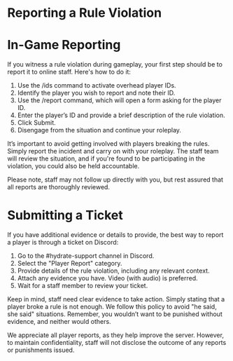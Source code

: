Reporting a Rule Violation
===
# In-Game Reporting

If you witness a rule violation during gameplay, your first step should be to report it to online staff. Here's how to do it:

1. Use the /ids command to activate overhead player IDs.
1. Identify the player you wish to report and note their ID.
1. Use the /report command, which will open a form asking for the player ID.
1. Enter the player’s ID and provide a brief description of the rule violation.
1. Click Submit.
1. Disengage from the situation and continue your roleplay.

It’s important to avoid getting involved with players breaking the rules. Simply report the incident and carry on with your roleplay. The staff team will review the situation, and if you're found to be participating in the violation, you could also be held accountable.

Please note, staff may not follow up directly with you, but rest assured that all reports are thoroughly reviewed.

# Submitting a Ticket

If you have additional evidence or details to provide, the best way to report a player is through a ticket on Discord:

1. Go to the #hydrate-support channel in Discord.
1. Select the "Player Report" category.
1. Provide details of the rule violation, including any relevant context.
1. Attach any evidence you have. Video (with audio) is preferred.
1. Wait for a staff member to review your ticket.

Keep in mind, staff need clear evidence to take action. Simply stating that a player broke a rule is not enough. We follow this policy to avoid "he said, she said" situations. Remember, you wouldn’t want to be punished without evidence, and neither would others.

We appreciate all player reports, as they help improve the server. However, to maintain confidentiality, staff will not disclose the outcome of any reports or punishments issued.